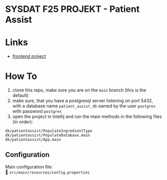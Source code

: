 # SYSDAT F25 PROJEKT - Patient Assist

# Links

  - [frontend project](https://github.com/SYSDAT-PATIENT-ASSIST/FrontEnd)

# How To

  1. clone this repo, make sure you are on the `main` branch (this is the default)
  2. make sure, that you have a postgresql server listening on port 5432, with a database name `patient_assist_db` owned by the user `postgres` with password `postgres`
  3. open the project in Intellij and run the main methods in the following files (in order):
```
dk/patientassist/PopulateIngredientType
dk/patientassist/PopulateDatabase.main
dk/patientassist/App.main
```

## Configuration

Main configuration file:  
📄 `src/main/resources/config.properties`
